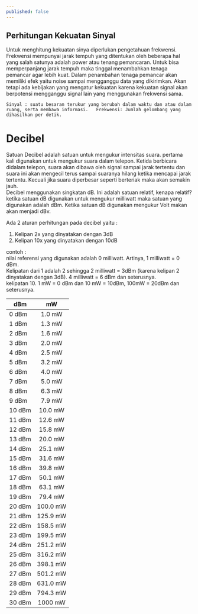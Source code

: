 ```yaml
---
published: false
---
```

## Perhitungan Kekuatan Sinyal
Untuk menghitung kekuatan sinya diperlukan pengetahuan frekwensi. Frekwensi mempunyai jarak tempuh yang ditentukan oleh beberapa hal yang salah satunya adalah power atau tenang pemancaran. Untuk bisa memperpanjang jarak tempuh maka tinggal menambahkan tenaga pemancar agar lebih kuat. Dalam penambahan tenaga pemancar akan memiliki efek yaitu noise sampai mengganggu data yang dikirimkan. Akan tetapi ada kebijakan yang mengatur kekuatan karena kekuatan signal akan berpotensi mengganggu signal lain yang menggunakan frekwensi sama.

``
Sinyal : suatu besaran terukur yang berubah dalam waktu dan atau dalam ruang, serta membawa informasi.  
Frekwensi: Jumlah gelombang yang dihasilkan per detik.
``

# Decibel
Satuan Decibel adalah satuan untuk mengukur intensitas suara. pertama kali digunakan untuk mengukur suara dalam telepon. Ketida berbicara didalam telepon, suara akan dibawa oleh signal sampai jarak tertentu dan suara ini akan mengecil terus sampai suaranya hilang ketika mencapai jarak tertentu. Kecuali jika suara diperbesar seperti berteriak maka akan semakin jauh.  
Decibel menggunakan singkatan dB. Ini adalah satuan relatif, kenapa relatif? ketika satuan dB digunakan untuk mengukur milliwatt maka satuan yang digunakan adalah dBm. Ketika satuan dB digunakan mengukur Volt makan akan menjadi dBv.  

Ada 2 aturan perhitungan pada decibel yaitu :  
1. Kelipan 2x yang dinyatakan dengan 3dB  
2. Kelipan 10x yang dinyatakan dengan 10dB  

contoh :  
nilai referensi yang digunakan adalah 0 milliwatt. Artinya, 1 milliwatt = 0 dBm.  
Kelipatan dari 1 adalah 2 sehingga 2 milliwatt = 3dBm (karena kelipan 2 dinyatakan dengan 3dB). 4 milliwatt = 6 dBm dan seterusnya.  
kelipatan 10. 1 mW = 0 dBm dan 10 mW = 10dBm, 100mW = 20dBm dan seterusnya.

| dBm       | mW     | 
| ------------- |:-------------:| 
| 0 dBm | 1.0 mW | 
| 1 dBm  | 1.3 mW |
| 2 dBm  | 1.6 mW |
| 3 dBm  | 2.0 mW |
| 4 dBm  | 2.5 mW |
| 5 dBm  | 3.2 mW |
| 6 dBm  | 4.0 mW |
| 7 dBm  | 5.0 mW |
| 8 dBm  | 6.3 mW |
| 9 dBm  | 7.9 mW |
| 10 dBm  | 10.0 mW |
| 11 dBm  | 12.6 mW |
| 12 dBm  | 15.8 mW |
| 13 dBm  | 20.0 mW |
| 14 dBm  | 25.1 mW |
| 15 dBm  | 31.6 mW |
| 16 dBm  | 39.8 mW |
| 17 dBm  | 50.1 mW |
| 18 dBm  | 63.1 mW |
| 19 dBm  | 79.4 mW |
| 20 dBm  | 100.0 mW |
| 21 dBm  | 125.9 mW |
| 22 dBm  | 158.5 mW |
| 23 dBm  | 199.5 mW |
| 24 dBm  | 251.2 mW |
| 25 dBm  | 316.2 mW |
| 26 dBm  | 398.1 mW |
| 27 dBm  | 501.2 mW |
| 28 dBm  | 631.0 mW |
| 29 dBm  | 794.3 mW |
| 30 dBm  | 1000 mW |